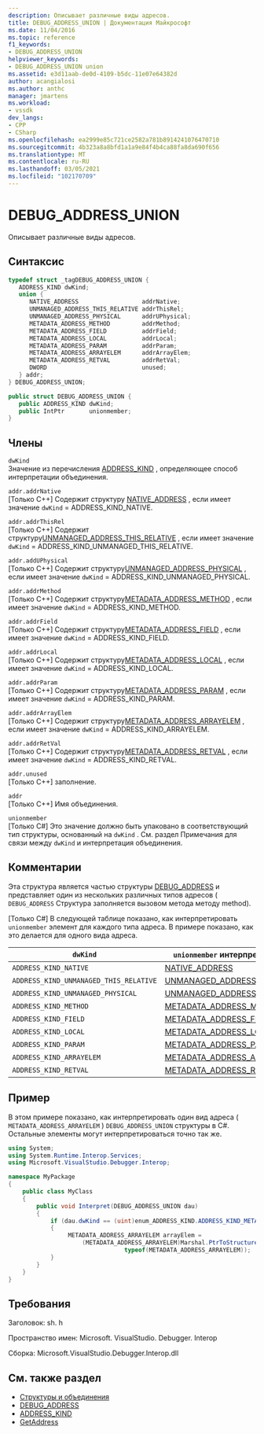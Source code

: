 ```yaml
---
description: Описывает различные виды адресов.
title: DEBUG_ADDRESS_UNION | Документация Майкрософт
ms.date: 11/04/2016
ms.topic: reference
f1_keywords:
- DEBUG_ADDRESS_UNION
helpviewer_keywords:
- DEBUG_ADDRESS_UNION union
ms.assetid: e3d11aab-de0d-4109-b5dc-11e07e64382d
author: acangialosi
ms.author: anthc
manager: jmartens
ms.workload:
- vssdk
dev_langs:
- CPP
- CSharp
ms.openlocfilehash: ea2999e85c721ce2582a781b8914241076470710
ms.sourcegitcommit: 4b323a8a8bfd1a1a9e84f4b4ca88fa8da690f656
ms.translationtype: MT
ms.contentlocale: ru-RU
ms.lasthandoff: 03/05/2021
ms.locfileid: "102170709"
---
```

# <a name="debug_address_union"></a>DEBUG_ADDRESS_UNION
Описывает различные виды адресов.

## <a name="syntax"></a>Синтаксис

```cpp
typedef struct _tagDEBUG_ADDRESS_UNION {
   ADDRESS_KIND dwKind;
   union {
      NATIVE_ADDRESS                  addrNative;
      UNMANAGED_ADDRESS_THIS_RELATIVE addrThisRel;
      UNMANAGED_ADDRESS_PHYSICAL      addrUPhysical;
      METADATA_ADDRESS_METHOD         addrMethod;
      METADATA_ADDRESS_FIELD          addrField;
      METADATA_ADDRESS_LOCAL          addrLocal;
      METADATA_ADDRESS_PARAM          addrParam;
      METADATA_ADDRESS_ARRAYELEM      addrArrayElem;
      METADATA_ADDRESS_RETVAL         addrRetVal;
      DWORD                           unused;
   } addr;
} DEBUG_ADDRESS_UNION;
```

```csharp
public struct DEBUG_ADDRESS_UNION {
   public ADDRESS_KIND dwKind;
   public IntPtr       unionmember;
}
```

## <a name="members"></a>Члены
`dwKind`\
Значение из перечисления [ADDRESS_KIND](../../../extensibility/debugger/reference/address-kind.md) , определяющее способ интерпретации объединения.

`addr.addrNative`\
[Только C++] Содержит структуру [NATIVE_ADDRESS](../../../extensibility/debugger/reference/native-address.md) , если имеет значение `dwKind` = ADDRESS_KIND_NATIVE.

`addr.addrThisRel`\
[Только C++] Содержит структуру[UNMANAGED_ADDRESS_THIS_RELATIVE](../../../extensibility/debugger/reference/unmanaged-address-this-relative.md) , если имеет значение `dwKind` = ADDRESS_KIND_UNMANAGED_THIS_RELATIVE.

`addr.addUPhysical`\
[Только C++] Содержит структуру[UNMANAGED_ADDRESS_PHYSICAL](../../../extensibility/debugger/reference/unmanaged-address-physical.md) , если имеет значение `dwKind` = ADDRESS_KIND_UNMANAGED_PHYSICAL.

`addr.addrMethod`\
[Только C++] Содержит структуру[METADATA_ADDRESS_METHOD](../../../extensibility/debugger/reference/metadata-address-method.md) , если имеет значение `dwKind` = ADDRESS_KIND_METHOD.

`addr.addrField`\
[Только C++] Содержит структуру[METADATA_ADDRESS_FIELD](../../../extensibility/debugger/reference/metadata-address-field.md) , если имеет значение `dwKind` = ADDRESS_KIND_FIELD.

`addr.addrLocal`\
[Только C++] Содержит структуру[METADATA_ADDRESS_LOCAL](../../../extensibility/debugger/reference/metadata-address-local.md) , если имеет значение `dwKind` = ADDRESS_KIND_LOCAL.

`addr.addrParam`\
[Только C++] Содержит структуру[METADATA_ADDRESS_PARAM](../../../extensibility/debugger/reference/metadata-address-param.md) , если имеет значение `dwKind` = ADDRESS_KIND_PARAM.

`addr.addrArrayElem`\
[Только C++] Содержит структуру[METADATA_ADDRESS_ARRAYELEM](../../../extensibility/debugger/reference/metadata-address-arrayelem.md) , если имеет значение `dwKind` = ADDRESS_KIND_ARRAYELEM.

`addr.addrRetVal`\
[Только C++] Содержит структуру[METADATA_ADDRESS_RETVAL](../../../extensibility/debugger/reference/metadata-address-retval.md) , если имеет значение `dwKind` = ADDRESS_KIND_RETVAL.

`addr.unused`\
[Только C++] заполнение.

`addr`\
[Только C++] Имя объединения.

`unionmember`\
[Только C#] Это значение должно быть упаковано в соответствующий тип структуры, основанный на `dwKind` . См. раздел Примечания для связи между `dwKind` и интерпретация объединения.

## <a name="remarks"></a>Комментарии
Эта структура является частью структуры [DEBUG_ADDRESS](../../../extensibility/debugger/reference/debug-address.md) и представляет один из нескольких различных типов адресов ( `DEBUG_ADDRESS` Структура заполняется вызовом метода методу method). [](../../../extensibility/debugger/reference/idebugaddress-getaddress.md)

 [Только C#] В следующей таблице показано, как интерпретировать `unionmember` элемент для каждого типа адреса. В примере показано, как это делается для одного вида адреса.

|`dwKind`|`unionmember` интерпретируется как|
|--------------|----------------------------------|
|`ADDRESS_KIND_NATIVE`|[NATIVE_ADDRESS](../../../extensibility/debugger/reference/native-address.md)|
|`ADDRESS_KIND_UNMANAGED_THIS_RELATIVE`|[UNMANAGED_ADDRESS_THIS_RELATIVE](../../../extensibility/debugger/reference/unmanaged-address-this-relative.md)|
|`ADDRESS_KIND_UNMANAGED_PHYSICAL`|[UNMANAGED_ADDRESS_PHYSICAL](../../../extensibility/debugger/reference/unmanaged-address-physical.md)|
|`ADDRESS_KIND_METHOD`|[METADATA_ADDRESS_METHOD](../../../extensibility/debugger/reference/metadata-address-method.md)|
|`ADDRESS_KIND_FIELD`|[METADATA_ADDRESS_FIELD](../../../extensibility/debugger/reference/metadata-address-field.md)|
|`ADDRESS_KIND_LOCAL`|[METADATA_ADDRESS_LOCAL](../../../extensibility/debugger/reference/metadata-address-local.md)|
|`ADDRESS_KIND_PARAM`|[METADATA_ADDRESS_PARAM](../../../extensibility/debugger/reference/metadata-address-param.md)|
|`ADDRESS_KIND_ARRAYELEM`|[METADATA_ADDRESS_ARRAYELEM](../../../extensibility/debugger/reference/metadata-address-arrayelem.md)|
|`ADDRESS_KIND_RETVAL`|[METADATA_ADDRESS_RETVAL](../../../extensibility/debugger/reference/metadata-address-retval.md)|

## <a name="example"></a>Пример
В этом примере показано, как интерпретировать один вид адреса ( `METADATA_ADDRESS_ARRAYELEM` ) `DEBUG_ADDRESS_UNION` структуры в C#. Остальные элементы могут интерпретироваться точно так же.

```csharp
using System;
using System.Runtime.Interop.Services;
using Microsoft.VisualStudio.Debugger.Interop;

namespace MyPackage
{
    public class MyClass
    {
        public void Interpret(DEBUG_ADDRESS_UNION dau)
        {
            if (dau.dwKind == (uint)enum_ADDRESS_KIND.ADDRESS_KIND_METADATA_ARRAYELEM)
            {
                 METADATA_ADDRESS_ARRAYELEM arrayElem =
                     (METADATA_ADDRESS_ARRAYELEM)Marshal.PtrToStructure(dau.unionmember,
                                 typeof(METADATA_ADDRESS_ARRAYELEM));
            }
        }
    }
}
```

## <a name="requirements"></a>Требования
Заголовок: sh. h

Пространство имен: Microsoft. VisualStudio. Debugger. Interop

Сборка: Microsoft.VisualStudio.Debugger.Interop.dll

## <a name="see-also"></a>См. также раздел
- [Структуры и объединения](../../../extensibility/debugger/reference/structures-and-unions.md)
- [DEBUG_ADDRESS](../../../extensibility/debugger/reference/debug-address.md)
- [ADDRESS_KIND](../../../extensibility/debugger/reference/address-kind.md)
- [GetAddress](../../../extensibility/debugger/reference/idebugaddress-getaddress.md)
